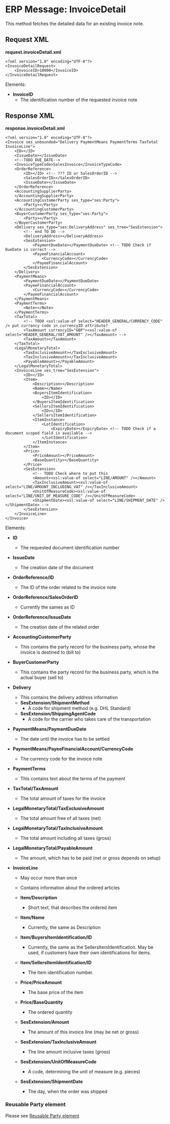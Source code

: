 #  ERP Message: InvoiceDetail

This method fetches the detailed data for an existing invoice note.

## Request XML

**request.invoiceDetail.xml**

``` 
<?xml version="1.0" encoding="UTF-8"?>
<InvoiceDetailRequest>
    <InvoiceID>10000</InvoiceID>
</InvoiceDetailRequest>
```

Elements:

  - **InvoiceID**
      - The identification number of the requested invoice note

## Response XML

**response.invoiceDetail.xml**

``` 
<?xml version="1.0" encoding="UTF-8"?>
<Invoice ses_unbounded="Delivery PaymentMeans PaymentTerms TaxTotal InvoiceLine">
    <ID></ID>
    <IssueDate></IssueDate>
    <!--TODO DUE_DATE-->
    <InvoiceTypeCode>SalesInvoice</InvoiceTypeCode>
    <OrderReference>
        <ID></ID> <!-- ??? ID or SalesOrderID -->
        <SalesOrderID></SalesOrderID>
        <IssueDate></IssueDate>
    </OrderReference>
    <AccountingSupplierParty>
    </AccountingSupplierParty>
    <AccountingCustomerParty ses_type="ses:Party">
        <Party></Party>
    </AccountingCustomerParty>
    <BuyerCustomerParty ses_type="ses:Party">
        <Party></Party>
    </BuyerCustomerParty>
    <Delivery ses_type="ses:DeliveryAddress" ses_tree="SesExtension">
        <!-- end TO DO -->
        <DeliveryAddress></DeliveryAddress>
        <SesExtension>
            <PaymentDueDate></PaymentDueDate> <!-- TODO Check if DueDate is correct -->
            <PayeeFinancialAccount>
                <CurrencyCode></CurrencyCode>
            </PayeeFinancialAccount>
        </SesExtension>
    </Delivery>
    <PaymentMeans>
        <PaymentDueDate></PaymentDueDate>
        <PayeeFinancialAccount>
            <CurrencyCode></CurrencyCode>
        </PayeeFinancialAccount>
    </PaymentMeans>
    <PaymentTerms>
        <Note></Note>
    </PaymentTerms>
    <TaxTotal>
        <!-- TODO <xsl:value-of select="HEADER_GENERAL/CURRENCY_CODE" /> put currency code in currencyID attribute?
        <TaxAmount currencyID="GBP"><xsl:value-of select="HEADER_GENERAL/VAT_AMOUNT" /></TaxAmount> -->
        <TaxAmount></TaxAmount>
    </TaxTotal>
    <LegalMonetaryTotal>
        <TaxExclusiveAmount></TaxExclusiveAmount>
        <TaxInclusiveAmount></TaxInclusiveAmount>
        <PayableAmount></PayableAmount>
    </LegalMonetaryTotal>
    <InvoiceLine ses_tree="SesExtension">
        <ID></ID>
        <Item>
            <Description></Description>
            <Name></Name>
            <BuyersItemIdentification>
                <ID></ID>
            </BuyersItemIdentification>
            <SellersItemIdentification>
                <ID></ID>
            </SellersItemIdentification>
            <ItemInstance>
                <LotIdentification>
                    <ExpiryDate></ExpiryDate> <!-- TODO Check if a document scoped field is available -->
                </LotIdentification>
            </ItemInstance>
        </Item>
        <Price>
            <PriceAmount></PriceAmount>
            <BaseQuantity></BaseQuantity>
        </Price>
        <SesExtension>
            <!-- TODO Check where to put this
            <Amount><xsl:value-of select="LINE/AMOUNT" /></Amount>
            <TaxInclusiveAmount><xsl:value-of select="LINE/AMOUNT_INCLUDING_VAT" /></TaxInclusiveAmount>
            <UnitOfMeasureCode><xsl:value-of select="LINE/UNIT_OF_MEASURE_CODE" /></UnitOfMeasureCode>
            <ShipmentDate><xsl:value-of select="LINE/SHIPMENT_DATE" /></ShipmentDate> -->
        </SesExtension>
    </InvoiceLine>
</Invoice>
```

Elements:

  - **ID**
    
      - The requested document identification number

  - **IssueDate**
    
      - The creation date of the document

  - **OrderReference/ID**
    
      - The ID of the order related to the invoice note

  - **OrderReference/SalesOrderID**
    
      - Currently the sames as ID

  - **OrderReference/IssueDate**
    
      - The creation date of the related order

  - **AccountingCustomerParty**
    
      - This contains the party record for the business party, whose the invoice is destined to (bill to)

  - **BuyerCustomerParty**
    
      - This contains the party record for the business party, which is the actual buyer (sell to)

  - **Delivery**
    
      - This contains the delivery address information
      - **SesExtension/ShipmentMethod**
          - A code for shipment method (e.g. DHL Standard)
      - **SesExtension/ShippingAgentCode**
          - A code for the carrier who takes care of the transportation

  - **PaymentMeans/PaymentDueDate**
    
      - The date until the invoice has to be settled

  - **PaymentMeans/PayeeFinancialAccount/CurrencyCode**
    
      - The currency code for the invoice note

  - **PaymentTerms**
    
      - This contains text about the terms of the payment

  - **TaxTotal/TaxAmount**
    
      - The total amount of taxes for the invoice

  - **LegalMonetaryTotal/TaxExclusiveAmount**
    
      - The total amount free of all taxes (net)

  - **LegalMonetaryTotal/TaxInclusiveAmount**
    
      - The total amount including all taxes (gross)

  - **LegalMonetaryTotal/PayableAmount**
    
      - The amount, which has to be paid (net or gross depends on setup)

  - **InvoiceLine**
    
      - May occur more than once
    
      - Contains information about the ordered articles
    
      - **Item/Description**
        
          - Short text, that describes the ordered item
    
      - **Item/Name**
        
          - Currently, the same as Description
    
      - **Item/BuyersItemIdentification/ID**
        
          - Currently, the same as the SellersItemIdentification. May be used, if customers have their own identifications for items.
    
      - **Item/SellersItemIdentification/ID**
        
          - The item identification number.
    
      - **Price/PriceAmount**
        
          - The base price of the item
    
      - **Price/BaseQuantity**
        
          - The ordered quantity
    
      - **SesExtension/Amount**
        
          - The amount of this invoice line (may be net or gross)
    
      - **SesExtension/TaxInclusiveAmount**
        
          - The line amount inclusive taxes (gross)
    
      - **SesExtension/UnitOfMeasureCode**
        
          - A code, determining the unit of measure (e.g. pieces)
    
      - **SesExtension/ShipmentDate**
        
          - The day, when the order was shipped

### Reusable Party element

Please see [Reusable Party element](http://confluence.ng.silverproducts.de/display/EX/ERP+Message%3A+SelectCustomer)
